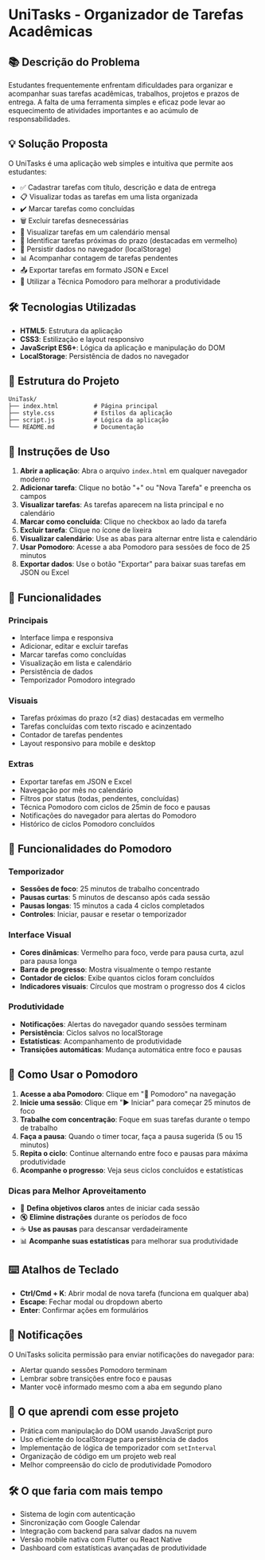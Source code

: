 ﻿# UniTasks - Organizador de Tarefas Acadêmicas

## 📚 Descrição do Problema

Estudantes frequentemente enfrentam dificuldades para organizar e acompanhar suas tarefas acadêmicas, trabalhos, projetos e prazos de entrega. A falta de uma ferramenta simples e eficaz pode levar ao esquecimento de atividades importantes e ao acúmulo de responsabilidades.

## 💡 Solução Proposta

O UniTasks é uma aplicação web simples e intuitiva que permite aos estudantes:

- ✅ Cadastrar tarefas com título, descrição e data de entrega
- 📋 Visualizar todas as tarefas em uma lista organizada
- ✔️ Marcar tarefas como concluídas
- 🗑️ Excluir tarefas desnecessárias
- 📅 Visualizar tarefas em um calendário mensal
- 🚨 Identificar tarefas próximas do prazo (destacadas em vermelho)
- 💾 Persistir dados no navegador (localStorage)
- 📊 Acompanhar contagem de tarefas pendentes
- 📤 Exportar tarefas em formato JSON e Excel
- 🍅 Utilizar a Técnica Pomodoro para melhorar a produtividade

## 🛠️ Tecnologias Utilizadas

- **HTML5**: Estrutura da aplicação
- **CSS3**: Estilização e layout responsivo
- **JavaScript ES6+**: Lógica da aplicação e manipulação do DOM
- **LocalStorage**: Persistência de dados no navegador

## 📁 Estrutura do Projeto

```
UniTask/
├── index.html          # Página principal
├── style.css           # Estilos da aplicação
├── script.js           # Lógica da aplicação
└── README.md           # Documentação
```

## 🚀 Instruções de Uso

1. **Abrir a aplicação**: Abra o arquivo `index.html` em qualquer navegador moderno
2. **Adicionar tarefa**: Clique no botão "+" ou "Nova Tarefa" e preencha os campos
3. **Visualizar tarefas**: As tarefas aparecem na lista principal e no calendário
4. **Marcar como concluída**: Clique no checkbox ao lado da tarefa
5. **Excluir tarefa**: Clique no ícone de lixeira
6. **Visualizar calendário**: Use as abas para alternar entre lista e calendário
7. **Usar Pomodoro**: Acesse a aba Pomodoro para sessões de foco de 25 minutos
8. **Exportar dados**: Use o botão "Exportar" para baixar suas tarefas em JSON ou Excel

## 🎨 Funcionalidades

### Principais
- Interface limpa e responsiva
- Adicionar, editar e excluir tarefas
- Marcar tarefas como concluídas
- Visualização em lista e calendário
- Persistência de dados
- Temporizador Pomodoro integrado

### Visuais
- Tarefas próximas do prazo (≤2 dias) destacadas em vermelho
- Tarefas concluídas com texto riscado e acinzentado
- Contador de tarefas pendentes
- Layout responsivo para mobile e desktop

### Extras
- Exportar tarefas em JSON e Excel
- Navegação por mês no calendário
- Filtros por status (todas, pendentes, concluídas)
- Técnica Pomodoro com ciclos de 25min de foco e pausas
- Notificações do navegador para alertas do Pomodoro
- Histórico de ciclos Pomodoro concluídos

## 🍅 Funcionalidades do Pomodoro

### Temporizador
- **Sessões de foco**: 25 minutos de trabalho concentrado
- **Pausas curtas**: 5 minutos de descanso após cada sessão
- **Pausas longas**: 15 minutos a cada 4 ciclos completados
- **Controles**: Iniciar, pausar e resetar o temporizador

### Interface Visual
- **Cores dinâmicas**: Vermelho para foco, verde para pausa curta, azul para pausa longa
- **Barra de progresso**: Mostra visualmente o tempo restante
- **Contador de ciclos**: Exibe quantos ciclos foram concluídos
- **Indicadores visuais**: Círculos que mostram o progresso dos 4 ciclos

### Produtividade
- **Notificações**: Alertas do navegador quando sessões terminam
- **Persistência**: Ciclos salvos no localStorage
- **Estatísticas**: Acompanhamento de produtividade
- **Transições automáticas**: Mudança automática entre foco e pausas

## 🎯 Como Usar o Pomodoro

1. **Acesse a aba Pomodoro**: Clique em "🍅 Pomodoro" na navegação
2. **Inicie uma sessão**: Clique em "▶️ Iniciar" para começar 25 minutos de foco
3. **Trabalhe com concentração**: Foque em suas tarefas durante o tempo de trabalho
4. **Faça a pausa**: Quando o timer tocar, faça a pausa sugerida (5 ou 15 minutos)
5. **Repita o ciclo**: Continue alternando entre foco e pausas para máxima produtividade
6. **Acompanhe o progresso**: Veja seus ciclos concluídos e estatísticas

### Dicas para Melhor Aproveitamento
- 🎯 **Defina objetivos claros** antes de iniciar cada sessão
- 🔇 **Elimine distrações** durante os períodos de foco
- ☕ **Use as pausas** para descansar verdadeiramente
- 📊 **Acompanhe suas estatísticas** para melhorar sua produtividade

## ⌨️ Atalhos de Teclado

- **Ctrl/Cmd + K**: Abrir modal de nova tarefa (funciona em qualquer aba)
- **Escape**: Fechar modal ou dropdown aberto
- **Enter**: Confirmar ações em formulários

## 🔔 Notificações

O UniTasks solicita permissão para enviar notificações do navegador para:
- Alertar quando sessões Pomodoro terminam
- Lembrar sobre transições entre foco e pausas
- Manter você informado mesmo com a aba em segundo plano

## 📘 O que aprendi com esse projeto

- Prática com manipulação do DOM usando JavaScript puro
- Uso eficiente do localStorage para persistência de dados
- Implementação de lógica de temporizador com `setInterval`
- Organização de código em um projeto web real
- Melhor compreensão do ciclo de produtividade Pomodoro

## 🛠️ O que faria com mais tempo

- Sistema de login com autenticação
- Sincronização com Google Calendar
- Integração com backend para salvar dados na nuvem
- Versão mobile nativa com Flutter ou React Native
- Dashboard com estatísticas avançadas de produtividade
